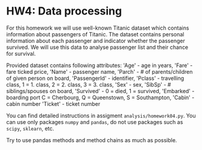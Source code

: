 # HW4: Data processing

For this homework we will use well-known Titanic dataset which contains information about passengers of Titanic.
The dataset contains personal information about each passenger and indicator whether the passenger survived.
We will use this data to analyse passenger list and their chance for survival.

Provided dataset contains following attributes:
 'Age' - age in years,
 'Fare' - fare ticked price,
 'Name' - passenger name,
 'Parch' - # of parents/children of given person on board,
 'PassengerId' - identifier,
 'Pclass' - travelling class, 1 = 1. class, 2 = 2. class, 3 = 3. class,
 'Sex' - sex,
 'SibSp' - # siblings/spouses on board,
 'Survived' - 0 = died, 1 = survived,
 'Embarked' - boarding port C = Cherbourg, Q = Queenstown, S = Southampton,
'Cabin' - cabin number
 'Ticket' - ticket number

You can find detailed instructions in assigment `analysis/homework04.py`.
You can use only packages `numpy` and `pandas`, do not use packages such as `scipy`, `sklearn`, etc.

Try to use pandas methods and method chains as much as possible.
